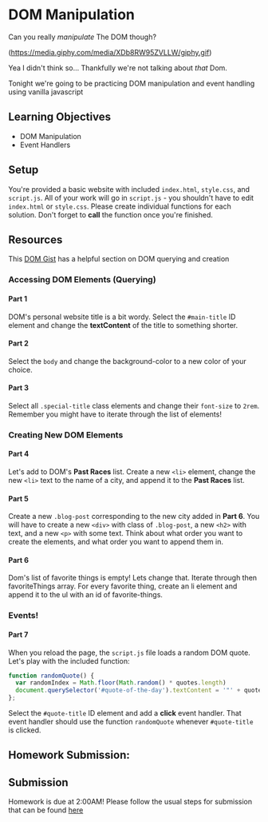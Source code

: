 # DOM Manipulation

Can you really *manipulate* The DOM though?

(https://media.giphy.com/media/XDb8RW95ZVLLW/giphy.gif)

Yea I didn't think so... Thankfully we're not talking about *that* Dom.

Tonight we're going to be practicing DOM manipulation and event handling using vanilla javascript

## Learning Objectives
- DOM Manipulation
- Event Handlers

## Setup
You're provided a basic website with included `index.html`, `style.css`, and `script.js`. All of your work will go in `script.js` - you shouldn't have to edit `index.html` or `style.css`. Please create individual functions for each solution. Don't forget to **call** the function once you're finished.

## Resources 

This [DOM Gist](https://gist.github.com/thegitfather/9c9f1a927cd57df14a59c268f118ce86) has a helpful section on DOM querying and creation

### Accessing DOM Elements (Querying)

#### Part 1
DOM's personal website title is a bit wordy. Select the `#main-title` ID element and change the **textContent** of the title to something shorter.

#### Part 2
Select the `body` and change the background-color to a new color of your choice.

#### Part 3
Select all `.special-title` class elements and change their `font-size` to `2rem`. Remember you might have to iterate through the list of elements!  

### Creating New DOM Elements

#### Part 4
Let's add to DOM's **Past Races** list. Create a new `<li>` element, change the new `<li>` text to the name of a city, and append it to the **Past Races** list.

#### Part 5
Create a new `.blog-post` corresponding to the new city added in **Part 6**. You will have to create a new `<div>` with class of `.blog-post`, a new `<h2>` with text, and a new `<p>` with some text. Think about what order you want to create the elements, and what order you want to append them in.

#### Part 6 
Dom's list of favorite things is empty! Lets change that. Iterate through then favoriteThings array. For every favorite thing, create an li element and append it to the ul with an id of favorite-things.

### Events!

#### Part 7
When you reload the page, the `script.js` file loads a random DOM quote. Let's play with the included function:

```javascript
function randomQuote() {
  var randomIndex = Math.floor(Math.random() * quotes.length)
  document.querySelector('#quote-of-the-day').textContent = '"' + quotes[randomIndex] + '"';
};
```

Select the `#quote-title` ID element and add a **click** event handler. That event handler should use the function `randomQuote` whenever `#quote-title` is clicked.


## Homework Submission:

## Submission 

Homework is due at 2:00AM! Please follow the usual steps for submission that can be found [here](https://github.com/js-penguins/homework-submission)






